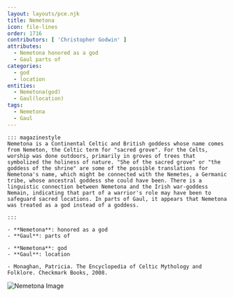 ```yaml
---
layout: layouts/pce.njk
title: Nemetona
icon: file-lines
order: 1716
contributors: [ 'Christopher Godwin' ]
attributes:
  - Nemetona honored as a god
  - Gaul parts of
categories:
  - god
  - location
entities:
  - Nemetona(god)
  - Gaul(location)
tags:
  - Nemetona
  - Gaul
---
```

``` tab [group1:Info]
::: magazinestyle
Nemetona is a Continental Celtic and British goddess whose name comes from Nemeton, the Celtic term for "sacred grove". For the Celts, worship was done outdoors, primarily in groves of trees that symbolized the holiness of nature. "She of the sacred grove" or "the goddess of the shrine" are some of the possible translations for Nemetona's name, which might be connected with the Nemetes, a Germanic tribe, whose ancestral goddess she could have been. There is a linguistic connection between Nemetona and the Irish war-goddess Nemain, indicating that part of a warrior's role may have been to safeguard sacred locations. In parts of Gaul, it appears that Nemetona was treated as a god instead of a goddess.

:::
```
``` tab [group1:Attributes]
- **Nemetona**: honored as a god
- **Gaul**: parts of
```
``` tab [group1:Entities]
- **Nemetona**: god
- **Gaul**: location
```
``` tab [group1:Sources]
- Monaghan, Patricia. The Encyclopedia of Celtic Mythology and Folklore. Checkmark Books, 2008.
```
![Nemetona Image](https://upload.wikimedia.org/wikipedia/commons/thumb/d/d5/Altrip_Rhein_Sueden.jpg/1200px-Altrip_Rhein_Sueden.jpg)
